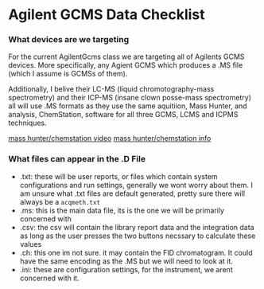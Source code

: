 # Agilent GCMS Data Checklist
### What devices are we targeting ###
For the current AgilentGcms class we are targeting all of Agilents GCMS devices. More specifically, any Agient GCMS which produces a .MS file (which I assume is GCMSs of them). 

Additionally, I belive their LC-MS (liquid chromotography-mass spectrometry) and their ICP-MS (insane clown posse-mass spectrometry) all will use .MS formats as they use the same aquitiion, Mass Hunter, and analysis, ChemStation, software for all three GCMS, LCMS and ICPMS techniques.

[mass hunter/chemstation video](http://www.agilent.com/en/products/software-informatics/masshunter-suite/masshunter-overview)
[mass hunter/chemstation info](http://www.agilent.com/en/products/software-informatics/masshunter-suite/masshunter/masshunter-software-with-msd-chemstation-da)

### What files can appear in the .D File ###
 - .txt: these will be user reports, or files which contain system configurations and run settings, generally we wont worry about them. I am unsure what .txt files are default generated, pretty sure there will always be a `acqmeth.txt`
 - .ms: this is the main data file, its is the one we will be primarily concerned with
 - .csv: the csv will contain the library report data and the integration data as long as the user presses the two buttons necssary to calculate these values 
 - .ch: this one im not sure. it may contain the FID chromatogram. It could have the same encoding as the .MS but we will need to look at it.
 - .ini: these are configuration settings, for the instrument, we arent concerned with it.
